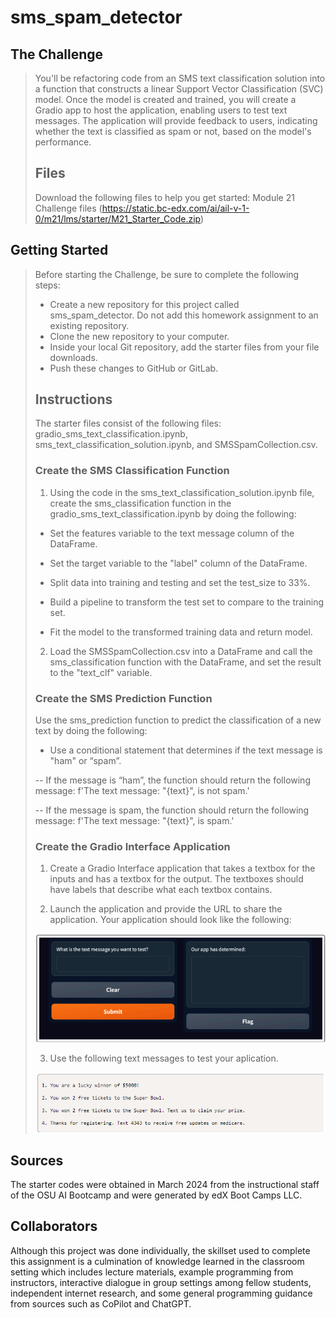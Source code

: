 # sms_spam_detector
## The Challenge
>You'll be refactoring code from an SMS text classification solution into a
>function that constructs a linear Support Vector Classification (SVC) model.
>Once the model is created and trained, you will create a Gradio app to host the
>application, enabling users to test text messages. The application will provide
>feedback to users, indicating whether the text is classified as spam or not,
>based on the model's performance.
>
>
>## Files
>Download the following files to help you get started: Module 21 Challenge files
>(https://static.bc-edx.com/ai/ail-v-1-0/m21/lms/starter/M21_Starter_Code.zip)
>
>
## Getting Started
>Before starting the Challenge, be sure to complete the following steps:
>-  Create a new repository for this project called sms_spam_detector.
>   Do not add this homework assignment to an existing repository.
>-  Clone the new repository to your computer.
>-  Inside your local Git repository, add the starter files from your file
>downloads.
>-  Push these changes to GitHub or GitLab.
>
>
>## Instructions
>The starter files consist of the following files: 
>gradio_sms_text_classification.ipynb, sms_text_classification_solution.ipynb,
>and SMSSpamCollection.csv.
>
>### Create the SMS Classification Function
>1. Using the code in the sms_text_classification_solution.ipynb file, create
>the sms_classification function in the gradio_sms_text_classification.ipynb
>by doing the following:
>
>-  Set the features variable to the text message column of the DataFrame.
>
>-  Set the target variable to the "label" column of the DataFrame.
>
>-  Split data into training and testing and set the test_size to 33%.
>
>-  Build a pipeline to transform the test set to compare to the training set.
>
>-  Fit the model to the transformed training data and return model.
>
>2. Load the SMSSpamCollection.csv into a DataFrame and call the
>sms_classification function with the DataFrame, and set the result to the
>"text_clf" variable.
>
>### Create the SMS Prediction Function
>Use the sms_prediction function to predict the classification of a new text by
>doing the following:
>
>-  Use a conditional statement that determines if the text message is "ham" or
>   “spam”.
>
>-- If the message is “ham”, the function should return the following message:
>   f'The text message: "{text}", is not spam.'
>
>-- If the message is spam, the function should return the following message:
>   f'The text message: "{text}", is spam.'
>
>
>### Create the Gradio Interface Application
>1. Create a Gradio Interface application that takes a textbox for the inputs
>and has a textbox for the output. The textboxes should have labels that
>describe what each textbox contains.
>
>2. Launch the application and provide the URL to share the application. Your
>application should look like the following:
>
>![mod-21-ref-image](https://github.com/RAC-Git-Hub/sms_spam_detector/blob/main/Resources/mod-21-ref-image.png)
>
>
>3. Use the following text messages to test your aplication.
>
>![mod-21-ref-image-2](https://github.com/RAC-Git-Hub/sms_spam_detector/blob/main/Resources/mod-21-ref-image-2.png)
>
>
## Sources
The starter codes were obtained in March 2024 from the instructional staff of
the OSU AI Bootcamp and were generated by edX Boot Camps LLC.
## Collaborators
Although this project was done individually, the skillset used to complete this 
assignment is a culmination of knowledge learned in the classroom setting which
includes lecture materials, example programming from instructors, interactive
dialogue in group settings among fellow students, independent internet research,
and some general programming guidance from sources such as CoPilot and ChatGPT. 